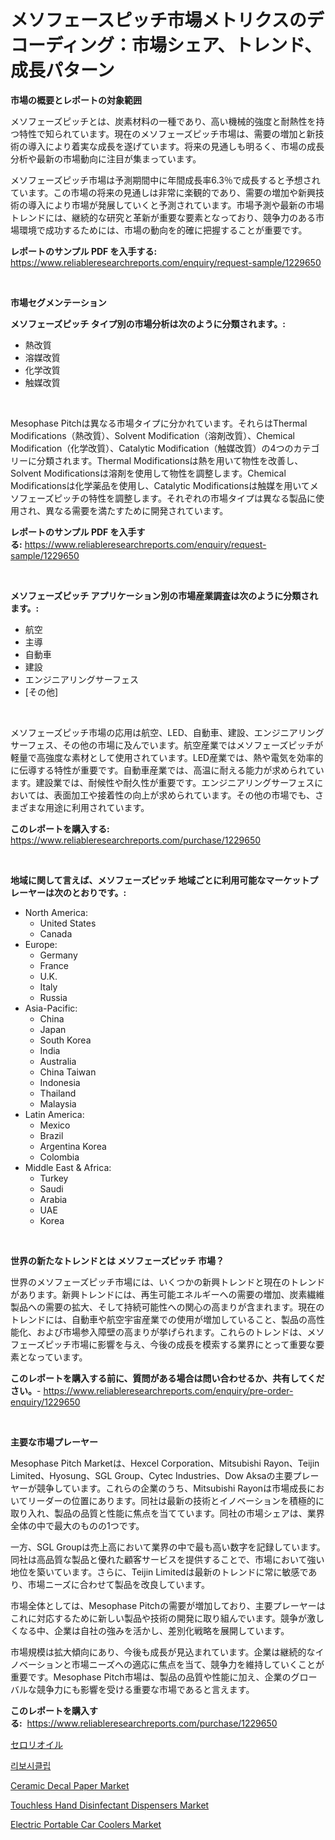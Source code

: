 <p><h1>メソフェースピッチ市場メトリクスのデコーディング：市場シェア、トレンド、成長パターン</h1></p><p><strong>市場の概要とレポートの対象範囲</strong></p>
<p><p>メソフェーズピッチとは、炭素材料の一種であり、高い機械的強度と耐熱性を持つ特性で知られています。現在のメソフェーズピッチ市場は、需要の増加と新技術の導入により着実な成長を遂げています。将来の見通しも明るく、市場の成長分析や最新の市場動向に注目が集まっています。</p><p>メソフェーズピッチ市場は予測期間中に年間成長率6.3％で成長すると予想されています。この市場の将来の見通しは非常に楽観的であり、需要の増加や新興技術の導入により市場が発展していくと予測されています。市場予測や最新の市場トレンドには、継続的な研究と革新が重要な要素となっており、競争力のある市場環境で成功するためには、市場の動向を的確に把握することが重要です。</p></p>
<p><strong>レポートのサンプル PDF を入手する:</strong> <a href="https://www.reliableresearchreports.com/enquiry/request-sample/1229650">https://www.reliableresearchreports.com/enquiry/request-sample/1229650</a></p>
<p>&nbsp;</p>
<p><strong>市場セグメンテーション</strong></p>
<p><strong>メソフェーズピッチ タイプ別の市場分析は次のように分類されます。:</strong></p>
<p><ul><li>熱改質</li><li>溶媒改質</li><li>化学改質</li><li>触媒改質</li></ul></p>
<p>&nbsp;</p>
<p><p>Mesophase Pitchは異なる市場タイプに分かれています。それらはThermal Modifications（熱改質）、Solvent Modification（溶剤改質）、Chemical Modification（化学改質）、Catalytic Modification（触媒改質）の4つのカテゴリーに分類されます。Thermal Modificationsは熱を用いて物性を改善し、Solvent Modificationsは溶剤を使用して物性を調整します。Chemical Modificationsは化学薬品を使用し、Catalytic Modificationsは触媒を用いてメソフェーズピッチの特性を調整します。それぞれの市場タイプは異なる製品に使用され、異なる需要を満たすために開発されています。</p></p>
<p><strong>レポートのサンプル PDF を入手する:</strong>&nbsp;<a href="https://www.reliableresearchreports.com/enquiry/request-sample/1229650">https://www.reliableresearchreports.com/enquiry/request-sample/1229650</a></p>
<p>&nbsp;</p>
<p><strong> メソフェーズピッチ アプリケーション別の市場産業調査は次のように分類されます。:</strong></p>
<p><ul><li>航空</li><li>主導</li><li>自動車</li><li>建設</li><li>エンジニアリングサーフェス</li><li>[その他]</li></ul></p>
<p>&nbsp;</p>
<p><p>メソフェーズピッチ市場の応用は航空、LED、自動車、建設、エンジニアリングサーフェス、その他の市場に及んでいます。航空産業ではメソフェーズピッチが軽量で高強度な素材として使用されています。LED産業では、熱や電気を効率的に伝導する特性が重要です。自動車産業では、高温に耐える能力が求められています。建設業では、耐候性や耐久性が重要です。エンジニアリングサーフェスにおいては、表面加工や接着性の向上が求められています。その他の市場でも、さまざまな用途に利用されています。</p></p>
<p><strong>このレポートを購入する:</strong>&nbsp; <a href="https://www.reliableresearchreports.com/purchase/1229650">https://www.reliableresearchreports.com/purchase/1229650</a></p>
<p>&nbsp;</p>
<p><strong>地域に関して言えば、メソフェーズピッチ 地域ごとに利用可能なマーケットプレーヤーは次のとおりです。:</strong></p>
<p><ul>
    <li>
        North America:
        <ul>
            <li>United States</li>
            <li>Canada</li>
        </ul>
    </li>
    <li>
        Europe:
        <ul>
            <li>Germany</li>
            <li>France</li>
            <li>U.K.</li>
            <li>Italy</li>
            <li>Russia</li>
        </ul>
    </li>
    <li>
        Asia-Pacific:
        <ul>
            <li>China</li>
            <li>Japan</li>
            <li>South Korea</li>
            <li>India</li>
            <li>Australia</li>
            <li>China Taiwan</li>
            <li>Indonesia</li>
            <li>Thailand</li>
            <li>Malaysia</li>
        </ul>
    </li>
    <li>
        Latin America:
        <ul>
            <li>Mexico</li>
            <li>Brazil</li>
            <li>Argentina Korea</li>
            <li>Colombia</li>
        </ul>
    </li>
    <li>
        Middle East & Africa:
        <ul>
            <li>Turkey</li>
            <li>Saudi</li>
            <li>Arabia</li>
            <li>UAE</li>
            <li>Korea</li>
        </ul>
    </li>
    </ul></p>
<p>&nbsp;</p>
<p><strong>世界の新たなトレンドとは メソフェーズピッチ 市場？</strong></p>
<p><p>世界のメソフェーズピッチ市場には、いくつかの新興トレンドと現在のトレンドがあります。新興トレンドには、再生可能エネルギーへの需要の増加、炭素繊維製品への需要の拡大、そして持続可能性への関心の高まりが含まれます。現在のトレンドには、自動車や航空宇宙産業での使用が増加していること、製品の高性能化、および市場参入障壁の高まりが挙げられます。これらのトレンドは、メソフェーズピッチ市場に影響を与え、今後の成長を模索する業界にとって重要な要素となっています。</p></p>
<p><strong>このレポートを購入する前に、質問がある場合は問い合わせるか、共有してください。</strong>- <a href="https://www.reliableresearchreports.com/enquiry/pre-order-enquiry/1229650">https://www.reliableresearchreports.com/enquiry/pre-order-enquiry/1229650</a></p>
<p>&nbsp;</p>
<p><strong>主要な市場プレーヤー</strong></p>
<p><p>Mesophase Pitch Marketは、Hexcel Corporation、Mitsubishi Rayon、Teijin Limited、Hyosung、SGL Group、Cytec Industries、Dow Aksaの主要プレーヤーが競争しています。これらの企業のうち、Mitsubishi Rayonは市場成長においてリーダーの位置にあります。同社は最新の技術とイノベーションを積極的に取り入れ、製品の品質と性能に焦点を当てています。同社の市場シェアは、業界全体の中で最大のものの1つです。</p><p>一方、SGL Groupは売上高において業界の中で最も高い数字を記録しています。同社は高品質な製品と優れた顧客サービスを提供することで、市場において強い地位を築いています。さらに、Teijin Limitedは最新のトレンドに常に敏感であり、市場ニーズに合わせて製品を改良しています。</p><p>市場全体としては、Mesophase Pitchの需要が増加しており、主要プレーヤーはこれに対応するために新しい製品や技術の開発に取り組んでいます。競争が激しくなる中、企業は自社の強みを活かし、差別化戦略を展開しています。</p><p>市場規模は拡大傾向にあり、今後も成長が見込まれています。企業は継続的なイノベーションと市場ニーズへの適応に焦点を当て、競争力を維持していくことが重要です。Mesophase Pitch市場は、製品の品質や性能に加え、企業のグローバルな競争力にも影響を受ける重要な市場であると言えます。</p></p>
<p><strong>このレポートを購入する:</strong>&nbsp;&nbsp;<a href="https://www.reliableresearchreports.com/purchase/1229650">https://www.reliableresearchreports.com/purchase/1229650</a></p>
<p><p><a href="https://github.com/sghwr779811674/Market-Research-Report-List-1/blob/main/81937833644.md">セロリオイル</a></p><p><a href="https://github.com/vdhdwjyp90142/Market-Research-Report-List-1/blob/main/39749283187.md">리보시클립</a></p><p><a href="https://github.com/dringals/Market-Research-Report-List-3/blob/main/ceramic-decal-paper-market.md">Ceramic Decal Paper Market</a></p><p><a href="https://issuu.com/reportprime-2/docs/touchless-hand-disinfectant-dispensers-market-size">Touchless Hand Disinfectant Dispensers Market</a></p><p><a href="https://issuu.com/reportprime-2/docs/electric-portable-car-coolers-market-size-2030.ppt">Electric Portable Car Coolers Market</a></p></p>
